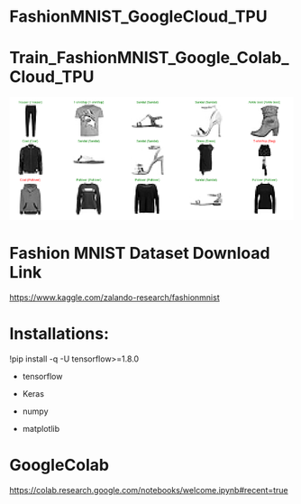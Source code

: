 # FashionMNIST_GoogleCloud_TPU
# Train_FashionMNIST_Google_Colab_Cloud_TPU

![Screenshot](Fashion.png)

# Fashion MNIST Dataset Download Link

https://www.kaggle.com/zalando-research/fashionmnist


# Installations:

!pip install -q -U tensorflow>=1.8.0

- tensorflow 

- Keras

- numpy 

- matplotlib

# GoogleColab

https://colab.research.google.com/notebooks/welcome.ipynb#recent=true

